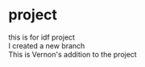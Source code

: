 # project
this is for idf project  
I created a new branch  
This is Vernon's addition to the project  

